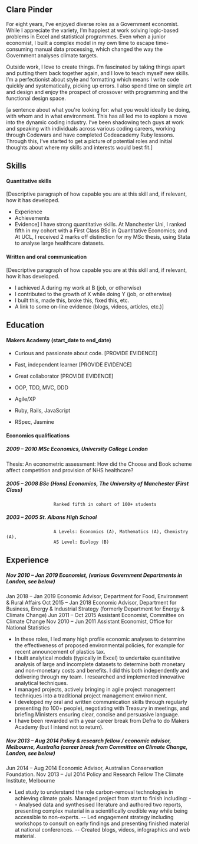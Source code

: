 ## Clare Pinder

For eight years, I’ve enjoyed diverse roles as a Government economist. While I appreciate the variety, I’m happiest at work solving logic-based problems in Excel and statistical programmes. Even when a junior economist, I built a complex model in my own time to escape time-consuming manual data processing, which changed the way the Government analyses climate targets. 
 
Outside work, I love to create things. I’m fascinated by taking things apart and putting them back together again, and I love to teach myself new skills. I’m a perfectionist about style and formatting which means I write code quickly and systematically, picking up errors. I also spend time on simple art and design and enjoy the prospect of crossover with programming and the functional design space.
 
 [a sentence about what you're looking for: what you would ideally be doing, with whom and in what environment. This has all led me to explore a move into the dynamic coding industry. I’ve been shadowing tech guys at work and speaking with individuals across various coding careers,
working through Codewars and have completed Codeacademy Ruby lessons. Through
this, I’ve started to get a picture of potential roles and initial thoughts about where my skills and interests would best fit.]

## Skills

#### Quantitative skills

[Descriptive paragraph of how capable you are at this skill and, if relevant, how it has developed.

- Experience
- Achievements
- Evidence]
I have strong quantitative skills.
At Manchester Uni, I ranked fifth in my cohort with a First Class
BSc in Quantitative Economics; and
At UCL, I received 2 marks off distinction for my MSc thesis, using Stata to analyse large healthcare datasets.

#### Written and oral communication

[Descriptive paragraph of how capable you are at this skill and, if relevant, how it has developed.

- I achieved A during my work at B (job, or otherwise)
- I contributed to the growth of X while doing Y (job, or otherwise)
- I built this, made this, broke this, fixed this, etc.
- A link to some on-line evidence (blogs, videos, articles, etc.)]

## Education

#### Makers Academy (start_date to end_date)

- Curious and passionate about code. [PROVIDE EVIDENCE]
- Fast, independent learner [PROVIDE EVIDENCE]
- Great collaborator [PROVIDE EVIDENCE]

- OOP, TDD, MVC, DDD
- Agile/XP
- Ruby, Rails, JavaScript
- RSpec, Jasmine

#### Economics qualifications

##### 2009 – 2010 		MSc Economics, University College London
Thesis: An econometric assessment: How did the Choose and Book scheme affect competition and provision of NHS healthcare? 
	
##### 2005 – 2008 		BSc (Hons) Economics, The University of Manchester (First Class) 
                      Ranked fifth in cohort of 100+ students

##### 2003 – 2005 		St. Albans High School
                      A Levels: Economics (A), Mathematics (A), Chemistry (A), 
                      AS Level: Biology (B)

## Experience

##### Nov 2010 – Jan 2019		Economist, (various Government Departments in London, see below) 
Jan 2018 – Jan 2019 		    Economic Advisor, Department for Food, Environment & Rural Affairs
Oct 2015 – Jan 2018 		    Economic Advisor, Department for Business, Energy & Industrial Strategy (formerly Department for Energy & Climate Change)
Jun 2011 – Oct 2015 		    Assistant Economist, Committee on Climate Change
Nov 2010 – Jun 2011 		    Assistant Economist, Office for National Statistics

- In these roles, I led many high profile economic analyses to determine the effectiveness of proposed environmental policies, for example for recent announcement of plastics tax.
- I built analytical models (typically in Excel) to undertake quantitative analysis of large and incomplete datasets to determine both monetary and non-monetary costs and benefits. I did this both independently and delivering through my team. I researched and implemented innovative analytical techniques. 
- I managed projects, actively bringing in agile project management techniques into a traditional project management environment.
- I developed my oral and written communication skills through regularly presenting (to 100+ people), negotiating with Treasury in meetings, and briefing Ministers ensuring clear, concise and persuasive language.
- I have been rewarded with a year career break from Defra to do Makers Academy (but I intend not to return).

##### Nov 2013 – Aug 2014	Policy & research fellow / economic advisor, Melbourne, Australia (career break from Committee on Climate Change, London, see below)
Jun 2014 – Aug 2014		    Economic Advisor, Australian Conservation Foundation. 
Nov 2013 – Jul 2014 		  Policy and Research Fellow The Climate Institute, Melbourne
- Led study to understand the role carbon-removal technologies in achieving climate goals. Managed project from start to finish including:
-- Analysed data and synthesised literature and authored two reports, presenting complex material in a scientifically credible way while being accessible to non-experts.
-- Led engagement strategy including workshops to consult on early findings and presenting finished material at national conferences.
-- Created blogs, videos, infographics and web material.






